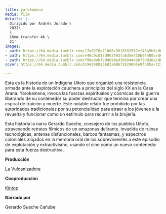 ```yaml
---
title: yarokamena
media: film
details: |-
  Dirigido por Andrés Jurado \
  2022\
  \
  16mm transfer 4k \
  21’
images:
- path: https://64.media.tumblr.com/17e0276e71006c3016f82937ef45a5b6/d63730623ff581e3-79/s2048x3072/0b8006a0764202df1ab6b1667831b085b087b7d1.jpg
- path: https://64.media.tumblr.com/e46c9c017d902f63fa6d5ef16b04480b/d63730623ff581e3-2d/s2048x3072/31c59d83d068d9a69cf0eb8ca71b1ec6d0cb7fbe.jpg
- path: https://64.media.tumblr.com/f99e9ebf2d4098ed3b9944d8b73d830e/d63730623ff581e3-51/s2048x3072/69040b10818b4623b5e5a4d66c116a30475e477e.jpg
cover: https://64.media.tumblr.com/dc94308025bd3a6867282969be9fb05a/723a852af4661ca3-9a/s1280x1920/2c3710514496d9d33c646dd4cb634b8d3d79ea9c.jpg

---
```

Esta es la historia de un Indígena Uitoto que organizó una resistencia armada ante la explotación cauchera a principios del siglo XX en la Casa Arana. Yarokamena, invoca las fuerzas espirituales y cósmicas de la guerra liberando de su contenedor su poder destructor que termina por crear una espiral de traición y muerte. Este notable relato fue prohibido por las autoridades tradicionales por su potencialidad para atraer a los jóvenes a la revuelta y funcionar como un estímulo para recurrir a la brujería. 

Esta historia la narra Gerardo Sueche, consejero de los pueblos Uitoto, atravesando retratos fílmicos de un amazonas delirante, invadida de ruinas tecnológicas, antenas disfuncionales, barcos fantasmas, y espectros coloniales alojados en la memoria oral de los sobrevivientes a este episodio de explotación y extractivismo, usando el cine como un nuevo contenedor para esta fuerza destructiva.

**Producción**

La Vulcanizadora

**Cooproducción**

[Kintop](https://www.kintop.pt "Kintop") 

**Narrado por**

Gerardo Sueche Cañube